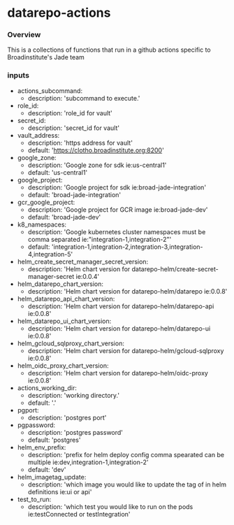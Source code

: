 # datarepo-actions


### Overview

This is a collections of functions that run in a github actions specific to Broadinstitute's Jade team

### inputs
-  actions_subcommand:
    - description: 'subcommand to execute.'
- role_id:
    - description: 'role_id for vault'
-  secret_id:
    - description: 'secret_id for vault'
-  vault_address:
    - description: 'https address for vault'
    - default: 'https://clotho.broadinstitute.org:8200'
-  google_zone:
    - description: 'Google zone for sdk ie:us-central1'
    - default: 'us-central1'
-  google_project:
    - description: 'Google project for sdk ie:broad-jade-integration'
    - default: 'broad-jade-integration'
-  gcr_google_project:
    - description: 'Google project for GCR image ie:broad-jade-dev'
    - default: 'broad-jade-dev'
-  k8_namespaces:
    - description: 'Google kubernetes cluster namespaces must be comma separated ie:"integration-1,integration-2"'
    - default: 'integration-1,integration-2,integration-3,integration-4,integration-5'
-  helm_create_secret_manager_secret_version:
    - description: 'Helm chart version for datarepo-helm/create-secret-manager-secret ie:0.0.4'
-  helm_datarepo_chart_version:
    - description: 'Helm chart version for datarepo-helm/datarepo ie:0.0.8'
-  helm_datarepo_api_chart_version:
    - description: 'Helm chart version for datarepo-helm/datarepo-api ie:0.0.8'
-  helm_datarepo_ui_chart_version:
    - description: 'Helm chart version for datarepo-helm/datarepo-ui ie:0.0.8'
-  helm_gcloud_sqlproxy_chart_version:
    - description: 'Helm chart version for datarepo-helm/gcloud-sqlproxy ie:0.0.8'
-  helm_oidc_proxy_chart_version:
    - description: 'Helm chart version for datarepo-helm/oidc-proxy ie:0.0.8'
-  actions_working_dir:
    - description: 'working directory.'
    - default: '.'
-  pgport:
    - description: 'postgres port'
-  pgpassword:
    - description: 'postgres password'
    - default: 'postgres'
-  helm_env_prefix:
    - description: 'prefix for helm deploy config comma spearated can be multiple ie:dev,integration-1,integration-2'
    - default: 'dev'
-  helm_imagetag_update:
    - description: 'which image you would like to update the tag of in helm definitions ie:ui or api'
-  test_to_run:
    - description: 'which test you would like to run on the pods ie:testConnected or testIntegration'
